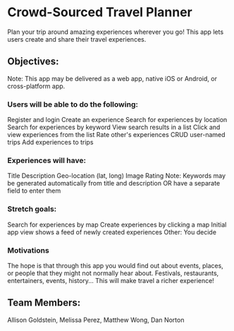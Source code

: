 # Crowd-Sourced Travel Planner
Plan your trip around amazing experiences wherever you go! This app lets users create and share their travel experiences.
## Objectives:
Note:  This app may be delivered as a web app, native iOS or Android, or cross-platform app.

### Users will be able to do the following:
Register and login
Create an experience
Search for experiences by location
Search for experiences by keyword
View search results in a list
Click and view experiences from the list
Rate other's experiences
CRUD user-named trips
Add experiences to trips

### Experiences will have:
Title
Description
Geo-location (lat, long)
Image
Rating
Note:  Keywords may be generated automatically from title and description OR have a separate field to enter them

### Stretch goals:
Search for experiences by map
Create experiences by clicking a map
Initial app view shows a feed of newly created experiences
Other:  You decide

### Motivations
The hope is that through this app you would find out about events, places, or people that they might not normally hear about. Festivals, restaurants, entertainers, events, history… This will make travel a richer experience!

## Team Members:
Allison Goldstein, 
Melissa Perez, 
Matthew Wong, 
Dan Norton

